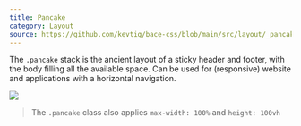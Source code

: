 ```yaml
---
title: Pancake
category: Layout
source: https://github.com/kevtiq/bace-css/blob/main/src/layout/_pancake.scss
---
```


The `.pancake` stack is the ancient layout of a sticky header and footer, with the body filling all the available space. Can be used for (responsive) website and applications with a horizontal navigation.

![](/img/pancake.png)

> The `.pancake` class also applies `max-width: 100%` and `height: 100vh`
